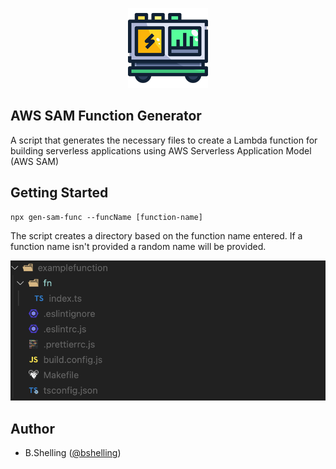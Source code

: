 <p align="center">
  <a href="#">
    <picture>
      <source media="(prefers-color-scheme: light)" srcset="https://github.com/bshelling/sam-function-generator/blob/main/images/generator.png">
      <img src="https://github.com/bshelling/sam-function-generator/blob/main/images/generator.png" height="128">
    </picture>
  </a>
</p>


## AWS SAM Function Generator
A script that generates the necessary files to create a Lambda function for building serverless applications using AWS Serverless Application Model (AWS SAM)

## Getting Started
```
npx gen-sam-func --funcName [function-name]
```
The script creates a directory based on the function name entered. If a function name isn't provided  a random name will be provided.

![alt text](https://github.com/bshelling/sam-function-generator/blob/main/images/screenshot.png "Logo Title Text 1")


## Author
- B.Shelling ([@bshelling](https://twitter.com/bshelling))

